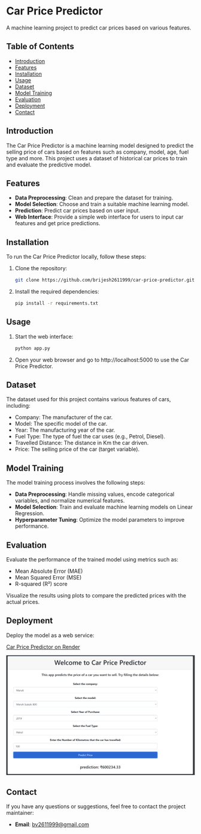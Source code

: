 # Car Price Predictor

A machine learning project to predict car prices based on various features.

## Table of Contents

- [Introduction](#introduction)
- [Features](#features)
- [Installation](#installation)
- [Usage](#usage)
- [Dataset](#dataset)
- [Model Training](#model-training)
- [Evaluation](#evaluation)
- [Deployment](#deployment)
- [Contact](#contact)

## Introduction

The Car Price Predictor is a machine learning model designed to predict the selling price of cars based on features such as company, model, age, fuel type and more. This project uses a dataset of historical car prices to train and evaluate the predictive model.

## Features

- **Data Preprocessing**: Clean and prepare the dataset for training.
- **Model Selection**: Choose and train a suitable machine learning model.
- **Prediction**: Predict car prices based on user input.
- **Web Interface**: Provide a simple web interface for users to input car features and get price predictions.

## Installation

To run the Car Price Predictor locally, follow these steps:

1. Clone the repository:
   
   ```bash
   git clone https://github.com/brijesh2611999/car-price-predictor.git
   ```
   
3. Install the required dependencies:

   ```bash
   pip install -r requirements.txt
   ```
   
## Usage   

1. Start the web interface:
   ```bash
   python app.py
   ```
   
2. Open your web browser and go to http://localhost:5000 to use the Car Price Predictor.

## Dataset

The dataset used for this project contains various features of cars, including:

+ Company: The manufacturer of the car.
+ Model: The specific model of the car.
+ Year: The manufacturing year of the car.
+ Fuel Type: The type of fuel the car uses (e.g., Petrol, Diesel).
+ Travelled Distance: The distance in Km the car driven.
+ Price: The selling price of the car (target variable).

## Model Training

The model training process involves the following steps:

- **Data Preprocessing**: Handle missing values, encode categorical variables, and normalize numerical features.
- **Model Selection**: Train and evaluate machine learning models on Linear Regression.
- **Hyperparameter Tuning**: Optimize the model parameters to improve performance.

## Evaluation

Evaluate the performance of the trained model using metrics such as:

- Mean Absolute Error (MAE)
- Mean Squared Error (MSE)
- R-squared (R²) score

Visualize the results using plots to compare the predicted prices with the actual prices.

## Deployment

Deploy the model as a web service:

[Car Price Predictor on Render](https://car-price-predictor-8ikh.onrender.com/)


<div style="text-align:center">
  <img src="demo.png" alt="Car Price Predictor Web Page" width="600"/>
</div>

## Contact

If you have any questions or suggestions, feel free to contact the project maintainer:

- **Email**: [bv2611999@gmail.com](mailto:bv2611999@gmail.com)


